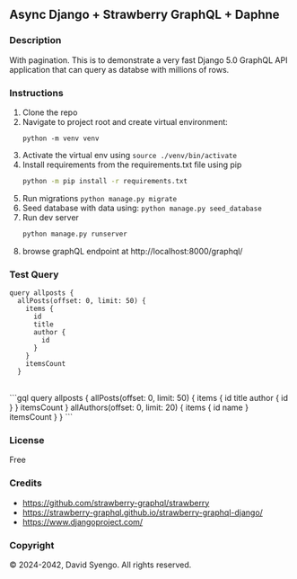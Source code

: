 ## Async Django + Strawberry GraphQL + Daphne

### Description
With pagination.
This is to demonstrate a very fast Django 5.0  GraphQL API application that can query as databse with millions of rows.

### Instructions
1. Clone the repo
2. Navigate to project root and create virtual environment:
   ```
   python -m venv venv
   ```
3. Activate the virtual env using ```source ./venv/bin/activate```
4. Install requirements from the requirements.txt file using pip
   ```bash
   python -m pip install -r requirements.txt
   ```
5. Run migrations ```python manage.py migrate```
6. Seed database with data using: ```python manage.py seed_database```
7. Run dev server
   ```bash
   python manage.py runserver
   ```
8. browse graphQL endpoint at http://localhost:8000/graphql/

### Test Query
```gql
query allposts {
  allPosts(offset: 0, limit: 50) {
    items {
      id
      title
      author {
        id
      }
    }
    itemsCount
  }
```
<br />
```gql
query allposts {
  allPosts(offset: 0, limit: 50) {
    items {
      id
      title
      author {
        id
      }
    }
    itemsCount
  }
  allAuthors(offset: 0, limit: 20) {
    items {
      id
      name
    }
    itemsCount
  }
}
```


### License
Free

### Credits
- https://github.com/strawberry-graphql/strawberry
- https://strawberry-graphql.github.io/strawberry-graphql-django/
- https://www.djangoproject.com/
  
### Copyright
&copy; 2024-2042, David Syengo. All rights reserved.
